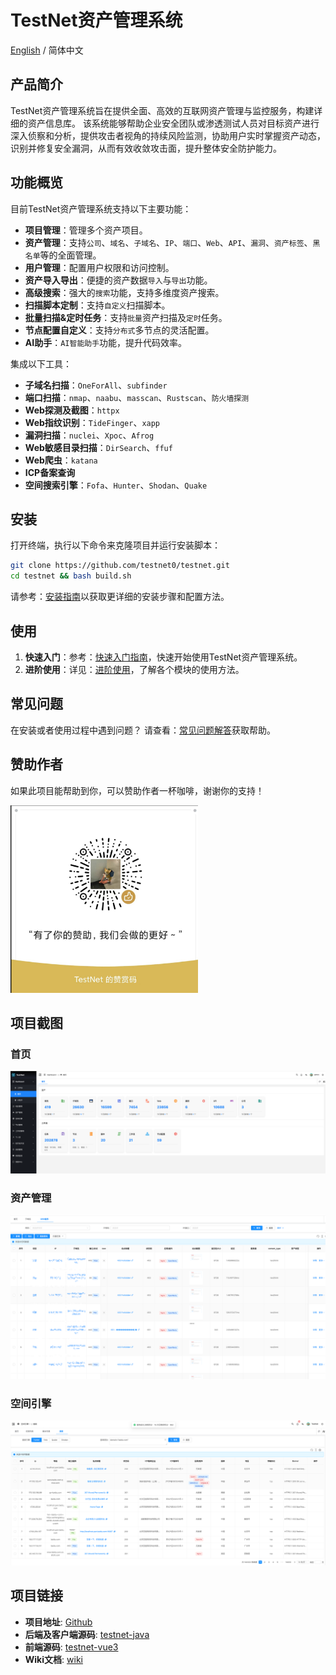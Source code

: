 # TestNet资产管理系统

[English](./README-en) / 简体中文

## 产品简介
TestNet资产管理系统旨在提供全面、高效的互联网资产管理与监控服务，构建详细的资产信息库。
该系统能够帮助企业安全团队或渗透测试人员对目标资产进行深入侦察和分析，提供攻击者视角的持续风险监测，协助用户实时掌握资产动态，识别并修复安全漏洞，从而有效收敛攻击面，提升整体安全防护能力。

## 功能概览
目前TestNet资产管理系统支持以下主要功能：
- **项目管理**：管理多个资产项目。
- **资产管理**：支持`公司`、`域名`、`子域名`、`IP`、`端口`、`Web`、`API`、`漏洞`、`资产标签`、`黑名单`等的全面管理。
- **用户管理**：配置用户权限和访问控制。
- **资产导入导出**：便捷的资产数据`导入`与`导出`功能。
- **高级搜索**：强大的`搜索`功能，支持多维度资产搜索。
- **扫描脚本定制**：支持`自定义`扫描脚本。
- **批量扫描&定时任务**：支持`批量`资产扫描及`定时`任务。
- **节点配置自定义**：支持`分布式`多节点的灵活配置。
- **AI助手**：`AI智能助手`功能，提升代码效率。

集成以下工具：
- **子域名扫描**：`OneForAll`、`subfinder`
- **端口扫描**：`nmap`、`naabu`、`masscan`、`Rustscan`、`防火墙探测`
- **Web探测及截图**：`httpx`
- **Web指纹识别**：`TideFinger`、`xapp`
- **漏洞扫描**：`nuclei`、`Xpoc`、`Afrog`
- **Web敏感目录扫描**：`DirSearch`、`ffuf`
- **Web爬虫**：`katana`
- **ICP备案查询**
- **空间搜索引擎**：`Fofa`、`Hunter`、`Shodan`、`Quake`

## 安装
打开终端，执行以下命令来克隆项目并运行安装脚本：
```bash
git clone https://github.com/testnet0/testnet.git
cd testnet && bash build.sh
```
请参考：[安装指南](wiki/安装指南)以获取更详细的安装步骤和配置方法。

## 使用
1. **快速入门**：参考：[快速入门指南](wiki/快速入门)，快速开始使用TestNet资产管理系统。
2. **进阶使用**：详见：[进阶使用](wiki/功能使用指南)，了解各个模块的使用方法。

## 常见问题
在安装或者使用过程中遇到问题？
请查看：[常见问题解答](wiki/FAQ)获取帮助。

## 赞助作者
如果此项目能帮助到你，可以赞助作者一杯咖啡，谢谢你的支持！

<img src="/doc/img/qrcode.png" width="300" height="300" alt="赞赏码">

## 项目截图

### 首页
![首页](/doc/img/dashboard.png)

### 资产管理
![资产管理](/doc/img/assets.png)

### 空间引擎
![空间引擎](/doc/img/search_engine.png)

## 项目链接
- **项目地址**: [Github](https://github.com/testnet0/testnet)
- **后端及客户端源码**: [testnet-java](https://github.com/testnet0/testnet-java)
- **前端源码**: [testnet-vue3](https://github.com/testnet0/testnet-vue3)
- **Wiki文档**: [wiki](https://github.com/testnet0/testnet/wiki)
